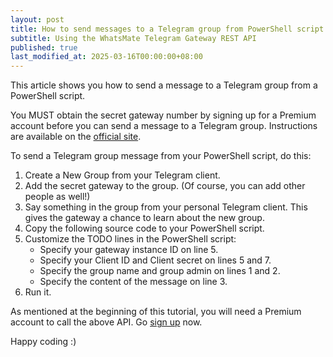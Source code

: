 ```yaml
---
layout: post
title: How to send messages to a Telegram group from PowerShell script
subtitle: Using the WhatsMate Telegram Gateway REST API
published: true
last_modified_at: 2025-03-16T00:00:00+08:00
---
```


This article shows you how to send a message to a Telegram group from a PowerShell script.

You MUST obtain the secret gateway number by signing up for a Premium account before you can send a message to a Telegram group. Instructions are available on the [official site](https://www.whatsmate.net/telegram-gateway-subscribe.html).


To send a Telegram group message from your PowerShell script, do this:

1. Create a New Group from your Telegram client.
2. Add the secret gateway to the group. (Of course, you can add other people as well!)
3. Say something in the group from your personal Telegram client. This gives the gateway a chance to learn about the new group.
4. Copy the following source code to your PowerShell script. <script src="https://gist.github.com/whatsmate/2c621494fc38524c6c23fd2639b2dae0.js"></script>
5. Customize the TODO lines in the PowerShell script:
   * Specify your gateway instance ID on line 5.
   * Specify your Client ID and Client secret on lines 5 and 7.
   * Specify the group name and group admin on lines 1 and 2.
   * Specify the content of the message on line 3.
6. Run it.


As mentioned at the beginning of this tutorial, you will need a Premium account to call the above API. Go [sign up](https://www.whatsmate.net/telegram-gateway-subscribe.html) now.

Happy coding :) 


<br>

